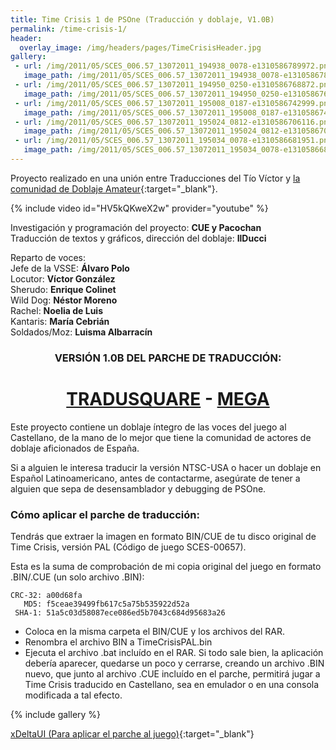 ```yaml
---
title: Time Crisis 1 de PSOne (Traducción y doblaje, V1.0B)
permalink: /time-crisis-1/
header:
  overlay_image: /img/headers/pages/TimeCrisisHeader.jpg
gallery:
 - url: /img/2011/05/SCES_006.57_13072011_194938_0078-e1310586789972.png
   image_path: /img/2011/05/SCES_006.57_13072011_194938_0078-e1310586789972.png
 - url: /img/2011/05/SCES_006.57_13072011_194950_0250-e1310586768872.png
   image_path: /img/2011/05/SCES_006.57_13072011_194950_0250-e1310586768872.png
 - url: /img/2011/05/SCES_006.57_13072011_195008_0187-e1310586742999.png
   image_path: /img/2011/05/SCES_006.57_13072011_195008_0187-e1310586742999.png
 - url: /img/2011/05/SCES_006.57_13072011_195024_0812-e1310586706116.png
   image_path: /img/2011/05/SCES_006.57_13072011_195024_0812-e1310586706116.png
 - url: /img/2011/05/SCES_006.57_13072011_195034_0078-e1310586681951.png
   image_path: /img/2011/05/SCES_006.57_13072011_195034_0078-e1310586681951.png
---
```

Proyecto realizado en una unión entre Traducciones del Tío Víctor y 
[la comunidad de Doblaje Amateur](http://www.doblajeamateur.tk){:target="_blank"}.

{% include video id="HV5kQKweX2w" provider="youtube" %}

Investigación y programación del proyecto: **CUE y Pacochan**  
Traducción de textos y gráficos, dirección del doblaje: **IlDucci**

Reparto de voces:  
Jefe de la VSSE: **Álvaro Polo**  
Locutor: **Víctor González**  
Sherudo: **Enrique Colinet**  
Wild Dog: **Néstor Moreno**  
Rachel: **Noelia de Luis**  
Kantaris: **María Cebrián**  
Soldados/Moz: **Luisma Albarracín**

<h3 style="text-align: center;">VERSIÓN 1.0B DEL PARCHE DE TRADUCCIÓN:</h3>

<h1 style="text-align: center;"><strong><a href="https://tradusquare.es/parches/TraduccionesTioVictor/TimeCrisisPSOneESP10%20B.7z" target="_blank">TRADUSQUARE</a> - <a href="https://mega.nz/file/JQcUkDKS#hKBTwYMD2l-mWY8Nq8WTd00NGzczoGTAquwxOnDHKdY" target="_blank">MEGA</a></strong></h1>

Este proyecto contiene un doblaje íntegro de las voces del juego al Castellano, 
de la mano de lo mejor que tiene la comunidad de actores de doblaje aficionados 
de España.

Si a alguien le interesa traducir la versión NTSC-USA o hacer un doblaje en Español 
Latinoamericano, antes de contactarme, asegúrate de tener a alguien que sepa de 
desensamblador y debugging de PSOne.

### Cómo aplicar el parche de traducción:

Tendrás que extraer la imagen en formato BIN/CUE de tu disco original de 
Time Crisis, versión PAL (Código de juego SCES-00657).

Esta es la suma de comprobación de mi copia original del juego en formato 
.BIN/.CUE (un solo archivo .BIN):

```
CRC-32: a00d68fa
   MD5: f5ceae39499fb617c5a75b535922d52a
 SHA-1: 51a5c03d58087ece086ed5b7043c684d95683a26
```

- Coloca en la misma carpeta el BIN/CUE y los archivos del RAR.
- Renombra el archivo BIN a TimeCrisisPAL.bin
- Ejecuta el archivo .bat incluído en el RAR. Si todo sale bien, la 
  aplicación debería aparecer, quedarse un poco y cerrarse, creando un
  archivo .BIN nuevo, que junto al archivo .CUE incluído en el parche,
  permitirá jugar a Time Crisis traducido en Castellano, sea en emulador
  o en una consola modificada a tal efecto.

{% include gallery %}

[xDeltaUI (Para aplicar el parche al juego)](http://www.romhacking.net/utilities/598/){:target="_blank"}
